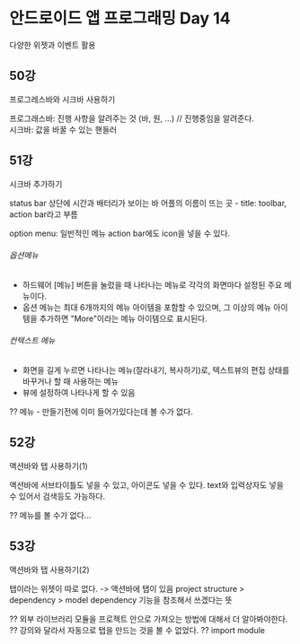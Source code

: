 # 안드로이드 앱 프로그래밍 Day 14
다양한 위젯과 이벤트 활용

## 50강
프로그레스바와 시크바 사용하기

프로그래스바: 진행 사항을 알려주는 것 (바, 원, ...) // 진행중임을 알려준다.  
시크바: 값을 바꿀 수 있는 핸들러  

## 51강
시크바 추가하기

status bar 상단에 시간과 배터리가 보이는 바
어플의 이름이 뜨는 곳 - title: toolbar, action bar라고 부름

option menu: 일반적인 메뉴
action bar에도 icon을 넣을 수 있다.

###### 옵션메뉴
- 하드웨어 [메뉴] 버튼을 눌렀을 때 나타나는 메뉴로 각각의 화면마다 설정된 주요 메뉴이다.
- 옵션 메뉴는 최대 6개까지의 메뉴 아이템을 포함할 수 있으며, 그 이상의 메뉴 아이템을 추가하면 "More"이라는 메뉴 아이템으로 표시된다.

###### 컨텍스트 메뉴
- 화면을 길게 누르면 나타나는 메뉴(잘라내기, 복사하기)로, 텍스트뷰의 편집 상태를 바꾸거나 할 때 사용하는 메뉴
- 뷰에 설정하여 나타나게 할 수 있음

?? 메뉴 - 만들기전에 이미 들어가있다는데 볼 수가 없다.



## 52강
액션바와 탭 사용하기(1)

액션바에 서브타이틀도 넣을 수 있고, 아이콘도 넣을 수 있다.
text와 입력상자도 넣을 수 있어서 검색등도 가능하다.

?? 메뉴를 볼 수가 없다...

## 53강
액션바와 탭 사용하기(2)

탭이라는 위젯이 따로 없다. -> 액션바에 탭이 있음
project structure > dependency > model dependency 기능을 참조해서 쓰겠다는 뜻

?? 외부 라이브러리 모듈을 프로젝트 안으로 가져오는 방법에 대해서 더 알아봐야한다.
?? 강의와 달라서 자동으로 탭을 만드는 것을 볼 수 없었다.
?? import module

